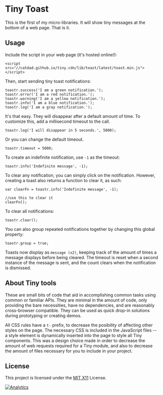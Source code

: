 # Tiny Toast

This is the first of my micro-libraries. It will show tiny messages at the bottom of a web page. That is it.

## Usage

Include the script in your web page (it's hosted online!):

	<script src="//catdad.github.io/tiny.cdn/lib/toast/latest/toast.min.js"></script>

Then, start sending tiny toast notifications:

	toastr.success('I am a green notification.');
	toastr.error('I am a red notification.');
	toastr.warning('I am a yellow notification.');
	toastr.info('I am a blue notification.');
	toastr.log('I am a gray notification.');
	
It's that easy. They will disappear after a default amount of time. To customize this, add a millisecond timeout to the call.

	toastr.log('I will disappear in 5 seconds.', 5000);
	
Or you can change the default timeout.

	toastr.timeout = 5000;
	
To create an indefinite notification, use `-1` as the timeout:

	toastr.info('Indefinite message', -1);
	
To clear any notification, you can simply click on the notification. However, creating a toast also returns a function to clear it, as such:

	var clearFn = toastr.info('Indefinite message', -1);
	
	//use this to clear it
	clearFn();
	
To clear all notifications:

	toastr.clear();
    
You can also group repeated notifications together by changing this global property:

    toastr.group = true;
    
Toasts now display as `message (x2)`, keeping track of the amount of times a message displays before being cleared. The timeout is reset when a second instance of the message is sent, and the count clears when the notification is dismissed.

## About Tiny tools

These are small bits of code that aid in accomplishing common tasks using common or familiar APIs. They are minimal in the amount of code, only providing the bare necessities, have no dependencies, and are reasonably cross-browser compatible. They can be used as quick drop-in solutions during prototyping or creating demos.

All CSS rules have a `t-` prefix, to decrease the posibility of affecting other styles on the page. The necessary CSS is included in the JavaScript files -- a style element is dynamically inserted into the page to style all Tiny components. This was a design choice made in order to decrease the amount of web requests required for a Tiny module, and also to decrease the amount of files necessary for you to include in your project.

## License

This project is licensed under the [MIT X11](http://opensource.org/licenses/MIT) License.

[![Analytics](https://ga-beacon.appspot.com/UA-17159207-7/tiny-toast/readme)](https://github.com/igrigorik/ga-beacon)
